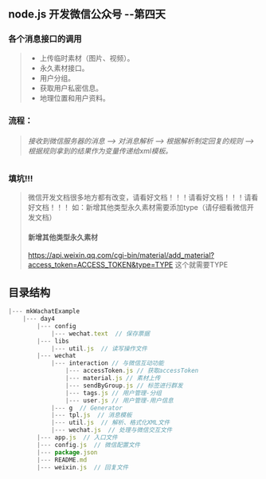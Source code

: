 ## node.js 开发微信公众号 --第四天
### 各个消息接口的调用
> * 上传临时素材（图片、视频）。
> * 永久素材接口。
> * 用户分组。
> * 获取用户私密信息。
> * 地理位置和用户资料。

### 流程：
> ###### 接收到微信服务器的消息 --> 对消息解析 --> 根据解析制定回复的规则 --> 根据规则拿到的结果作为变量传递给xml模板。

### 填坑!!!
> 微信开发文档很多地方都有改变，请看好文档！！！请看好文档！！！请看好文档！！！ 如：新增其他类型永久素材需要添加type（请仔细看微信开发文档）
> #### 新增其他类型永久素材
> https://api.weixin.qq.com/cgi-bin/material/add_material?access_token=ACCESS_TOKEN&type=TYPE  这个就需要TYPE

## 目录结构
```js
|--- mkWachatExample
    |--- day4
        |--- config
            |--- wechat.text  // 保存票据
        |--- libs
            |--- util.js  // 读写操作文件
        |--- wechat
            |--- interaction // 与微信互动功能
                |--- accessToken.js // 获取accessToken
                |--- material.js // 素材上传
                |--- sendByGroup.js // 标签进行群发
                |--- tags.js // 用户管理-分组
                |--- user.js // 用户管理-用户信息
            |--- g  // Generator
            |--- tpl.js  // 消息模板
            |--- util.js  // 解析、格式化XML文件
            |--- wechat.js  // 处理与微信交互文件
        |--- app.js  // 入口文件
        |--- config.js  // 微信配置文件
        |--- package.json
        |--- README.md
        |--- weixin.js  // 回复文件
```